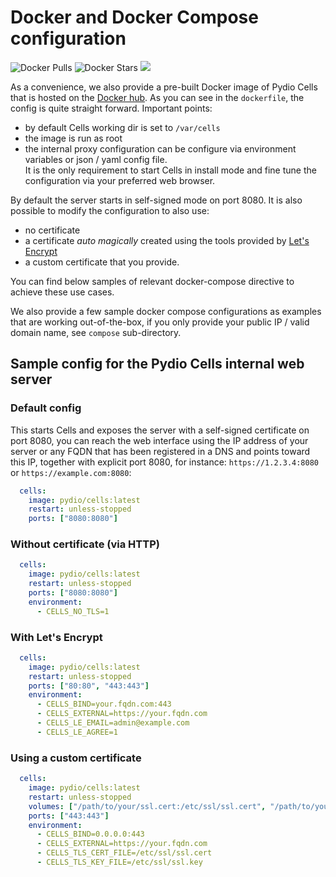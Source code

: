 # Docker and Docker Compose configuration

![Docker Pulls](https://img.shields.io/docker/pulls/pydio/cells.svg)
![Docker Stars](https://img.shields.io/docker/stars/pydio/cells.svg)
![](https://images.microbadger.com/badges/image/pydio/cells.svg)

As a convenience, we also provide a pre-built Docker image of Pydio Cells that is hosted on the [Docker hub](https://hub.docker.com/r/pydio/cells).
As you can see in the `dockerfile`, the config is quite straight forward. Important points:

- by default Cells working dir is set to `/var/cells`
- the image is run as root
- the internal proxy configuration can be configure via environment variables or json / yaml config file.  
  It is the only requirement to start Cells in install mode and fine tune the configuration via your preferred web browser.

By default the server starts in self-signed mode on port 8080. It is also possible to modify the configuration to also use:

- no certificate
- a certificate _auto magically_ created using the tools provided by [Let's Encrypt](https://letsencrypt.org/)
- a custom certificate that you provide.

You can find below samples of relevant docker-compose directive to achieve these use cases.

We also provide a few sample docker compose configurations as examples that are working out-of-the-box, if you only provide your public IP / valid domain name, see `compose` sub-directory.  

## Sample config for the Pydio Cells internal web server

### Default config

This starts Cells and exposes the server with a self-signed certificate on port 8080, you can reach the web interface using the IP address of your server or any FQDN that has been registered in a DNS and points toward this IP, together with explicit port 8080, for instance: `https://1.2.3.4:8080` or `https://example.com:8080`:

```yaml
  cells:
    image: pydio/cells:latest
    restart: unless-stopped
    ports: ["8080:8080"]
```

### Without certificate (via HTTP)

```yaml
  cells:
    image: pydio/cells:latest
    restart: unless-stopped
    ports: ["8080:8080"]
    environment:
      - CELLS_NO_TLS=1
```

### With Let's Encrypt

```yaml
  cells:
    image: pydio/cells:latest
    restart: unless-stopped
    ports: ["80:80", "443:443"]
    environment:
      - CELLS_BIND=your.fqdn.com:443
      - CELLS_EXTERNAL=https://your.fqdn.com
      - CELLS_LE_EMAIL=admin@example.com
      - CELLS_LE_AGREE=1
```

### Using a custom certificate

```yaml
  cells:
    image: pydio/cells:latest
    restart: unless-stopped
    volumes: ["/path/to/your/ssl.cert:/etc/ssl/ssl.cert", "/path/to/your/ssl.key:/etc/ssl/ssl.key"]
    ports: ["443:443"]
    environment:
      - CELLS_BIND=0.0.0.0:443
      - CELLS_EXTERNAL=https://your.fqdn.com
      - CELLS_TLS_CERT_FILE=/etc/ssl/ssl.cert
      - CELLS_TLS_KEY_FILE=/etc/ssl/ssl.key
```
